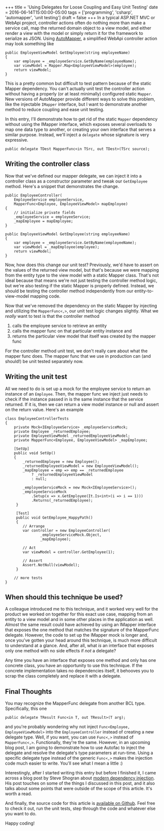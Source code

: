 +++
title = 'Using Delegates for Loose Coupling and Easy Unit Testing'
date = 2016-06-14T15:00:00-05:00
tags = ['programming', 'csharp', 'automapper', 'unit testing']
draft = false
+++
In a typical ASP.NET MVC or WebApi project, controller actions often do nothing more than make a service call, map the returned domain object to a view model, and either render a view with the model or simply return it for the framework to serialize as JSON. Using [AutoMapper](http://automapper.org/), a simplified WebApi controller action may look something like

    public EmployeeViewModel GetEmployee(string employeeName)
    {
        var employee = _employeeService.GetByName(employeeName);
        var viewModel = Mapper.Map<EmployeeViewModel>(employee);
        return viewModel;
    }

This is a pretty common but difficult to test pattern because of the static Mapper dependency. You can't actually unit test the controller action without having a properly (or at least minimally) configured static `Mapper`. New versions of AutoMapper provide different ways to solve this problem, like the injectable `IMapper` interface, but I want to demonstrate another method to reduce coupling and ease unit testing.

In this entry, I'll demonstrate how to get rid of the static `Mapper` dependency without using the IMapper interface, which exposes several overloads to map one data type to another, or creating your own interface that serves a similar purpose. Instead, we'll inject a `delegate` whose signature is very expressive.

    public delegate TDest MapperFunc<in TSrc, out TDest>(TSrc source);

<!--more-->
## Writing the controller class

Now that we've defined our mapper delegate, we can inject it into a controller class as a constructor parameter and tweak our `GetEmployee` method. Here's a snippet that demonstrates the change.

    public EmployeeController(
        EmployeeService employeeService, 
        MapperFunc<Employee, EmployeeViewModel> mapEmployee)
    {
        // initialize private fields
        _employeeService = employeeService;
        _mapEmployee = mapEmployee;
    }

    public EmployeeViewModel GetEmployee(string employeeName)
    {
        var employee = _employeeService.GetByName(employeeName);
        var viewModel = _mapEmployee(employee);
        return viewModel;
    }

Now, how does this change our unit test? Previously, we'd have to assert on the values of the returned view model, but that's because we were mapping from the entity type to the view model with a static Mapper class. That's not ideal because that means we're not just testing the controller method logic, but we're also testing if the static Mapper is properly defined. Instead, we should be testing the controller method independently from our entity-to-view-model mapping code.

Now that we've removed the dependency on the static Mapper by injecting and utilizing the `MapperFunc<,>`, our unit test logic changes slightly. What we _really_ want to test is that the controller method

1. calls the employee service to retrieve an entity
2. calls the mapper func on that particular entity instance and
3. returns the particular view model that itself was created by the mapper func

For the controller method unit test, we don't really care about what the mapper func does. The mapper func that we use in production can (and should!) be unit tested separately now.

## Writing the unit test

All we need to do is set up a mock for the employee service to return an instance of an `Employee`. Then, the mapper func we inject just needs to check if the instance passed in is the same instance that the service returned. If it is, then we can return a view model instance or null and assert on the return value. Here's an example

    class EmployeeControllerTests
    {
        private Mock<IEmployeeService> _employeeServiceMock;
        private Employee _returnedEmployee;
        private EmployeeViewModel _returnedEmployeeViewModel;
        private MapperFunc<Employee, EmployeeViewModel> _mapEmployee;

        [SetUp]
        public void SetUp()
        {
            _returnedEmployee = new Employee();
            _returnedEmployeeViewModel = new EmployeeViewModel();
            _mapEmployee = emp => emp == _returnedEmployee 
                ? _returnedEmployeeViewModel 
                : null;

            _employeeServiceMock = new Mock<IEmployeeService>();
            _employeeServiceMock
                .Setup(x => x.GetEmployee(It.Is<int>(i => i == 1)))
                .Returns(_returnedEmployee);
         }

         [Test]
         public void GetEmployee_HappyPath()
         {
            // Arrange
            var controller = new EmployeeController(
                    _employeeServiceMock.Object, 
                    _mapEmployee);

            // Act
            var viewModel = controller.GetEmployee(1);

            // Assert
            Assert.NotNull(viewModel);
         }

        // more tests
    }

## When should this technique be used?

A colleague introduced me to this technique, and it worked very well for the product we worked on together for this exact use case, mapping from an entity to a view model and in some other places in the application as well. _Almost_ the same result could have achieved by using an IMapper interface that exposes the one method that matches the signature of the MapperFunc delegate. However, the code to set up the IMapper mock is longer and, once you've gotten your head around this technique, is much more difficult to understand at a glance. And, after all, what _is_ an interface that exposes only one method with no side effects if _not_ a delegate?

Any time you have an interface that exposes one method and only has one concrete class, you have an opportunity to use this technique. If the concrete implementation takes no dependencies itself, it behooves you to scrap the class completely and replace it with a delegate.

## Final Thoughts

You may recognize the MapperFunc delegate from another BCL type. Specifically, this one

    public delegate TResult Func<in T, out TResult>(T arg);

and you're probably wondering why not inject `Func<Employee, EmployeeViewModel>` into the `EmployeeController` instead of creating a new delegate type. Well, if you want, you can use `Func<,>` instead of `MapperFunc<,>`. Functionally, they're the same. However, in an upcoming blog post, I am going to demonstrate how to use Autofac to inject the delegate and resolve the delegate's type parameters at run-time. Using a specific delegate type instead of the generic `Func<,>` makes the injection code much easier to write. You'll see what I mean a little :)

Interestingly, after I started writing this entry but before I finished it, I came across a blog post by Steve Shogran about [modern dependency injection](http://deliberate-software.com/modern-di/). His post touches on some of the things I discussed in this post, and it also talks about some points that were outside of the scope of this article. It's worth a read.

And finally, the source code for this article is [available on Github](https://github.com/nelsonwellswku/blog-stuff/tree/master/using-delegates-for-loose-coupling-and-easy-unit-testing/DelegateExample). Feel free to check it out, run the unit tests, step through the code and whatever else you want to do.

Happy coding!
